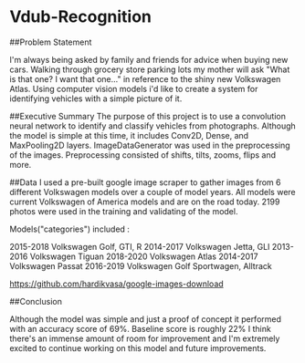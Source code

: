 # Vdub-Recognition

##Problem Statement

I'm always being asked by family and friends for advice when buying new cars. Walking through grocery store parking lots my mother will ask "What is that one? I want that one..." in reference to the shiny new Volkswagen Atlas. Using computer vision models i'd like to create a system for identifying vehicles with a simple picture of it.


##Executive Summary
The purpose of this project is to use a convolution neural network to identify and classify vehicles from photographs. Although the model is simple at this time, it includes Conv2D, Dense, and MaxPooling2D layers. ImageDataGenerator was used in the preprocessing of the images. Preprocessing consisted of shifts, tilts, zooms, flips and more.


##Data
I used a pre-built google image scraper to gather images from 6 different Volkswagen models over a couple of model years. All models were current Volkswagen of America models and are on the road today. 2199 photos were used in the training and validating of the model.

Models("categories") included :

2015-2018 Volkswagen Golf, GTI, R
2014-2017 Volkswagen Jetta, GLI 2013-2016 Volkswagen Tiguan
2018-2020 Volkswagen Atlas
2014-2017 Volkswagen Passat
2016-2019 Volkswagen Golf Sportwagen, Alltrack

https://github.com/hardikvasa/google-images-download

##Conclusion

Although the model was simple and just a proof of concept it performed with an accuracy score of 69%. Baseline score is roughly 22% I think there's an immense amount of room for improvement and I'm extremely excited to continue working on this model and future improvements.

